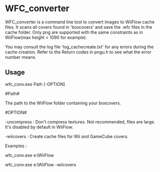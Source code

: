 # WFC_converter

WFC_converter is a command line tool to convert images to WiiFlow cache files. It scans all covers found in 'boxcovers' and save the .wfc files in the cache folder.
Only png are supported with the same constraints as in WiiFlow(max height < 1090 for example).

You may consult the log file 'log_cachecreate.txt' for any errors during the cache creation. Refer to the Return codes in pngu.h to see what the error number means.


## Usage

wfc_conv.exe Path [-OPTION]

#Path#

The path to the WiiFlow folder containing your boxcovers.


#OPTION#

-uncompress : Don't compress textures. Not recommended, files are large. It's disabled by default in WiiFlow.
  
-wiicovers  : Create cache files for Wii and GameCube covers.


Examples :

  wfc_conv.exe e:\WiiFlow
  
  wfc_conv.exe e:\WiiFlow -wiicovers


